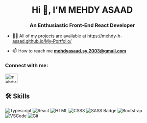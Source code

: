 <h1 align="center">Hi 👋, I'M MEHDY ASAAD</h1>
<h3 align="center">An Enthusiastic Front-End React Developer</h3>

- 👨‍💻 All of my projects are available at https://mehdy-h-asaad.github.io/My-Portfolio/

- 📫 How to reach me **mehdyasaad.sy.2003@gmail.com**

<h3 align="left">Connect with me:</h3>
<p align="left">
<a href="https://linkedin.com/in/mehdy-asaad" target="blank"><img align="center" src="https://raw.githubusercontent.com/rahuldkjain/github-profile-readme-generator/master/src/images/icons/Social/linked-in-alt.svg" alt="mehdy-asaad" height="30" width="40" /></a>
</p>

## 🛠 Skills
![Typescript](https://img.shields.io/badge/Typescript-007acc?style=for-the-badge&labelColor=black&logo=typescript&logoColor=007acc)
![React](https://img.shields.io/badge/-React-61DBFB?style=for-the-badge&labelColor=black&logo=react&logoColor=61DBFB)
![HTML](https://img.shields.io/badge/HTML5-E34F26?style=for-the-badge&logo=html5&logoColor=white)
![CSS3](https://img.shields.io/badge/CSS3-1572B6?style=for-the-badge&logo=css3&logoColor=white)
![SASS Badge](https://img.shields.io/badge/Sass-CC6699?style=for-the-badge&logo=sass&logoColor=white)
![Bootstrap](https://img.shields.io/badge/Bootstrap-563D7C?style=for-the-badge&logo=bootstrap&logoColor=white)
![VSCode](https://img.shields.io/badge/Visual_Studio-0078d7?style=for-the-badge&logo=visual%20studio&logoColor=white)
![Git](https://img.shields.io/badge/Git-F05032?style=for-the-badge&logo=git&logoColor=white)
